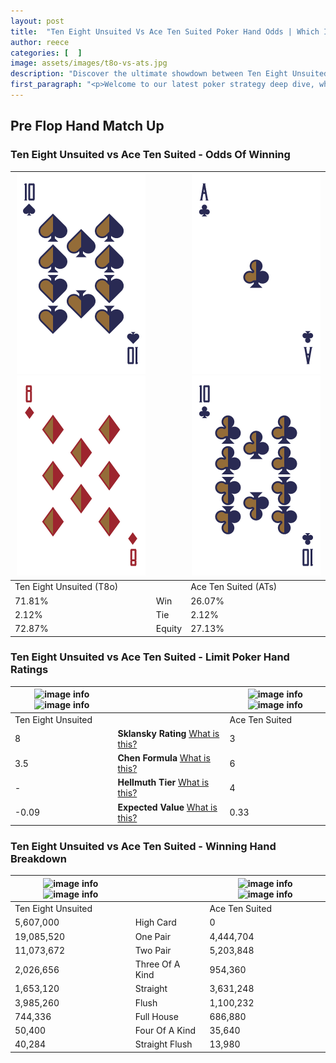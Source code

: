 ```yaml
---
layout: post
title:  "Ten Eight Unsuited Vs Ace Ten Suited Poker Hand Odds | Which Is The Better Hand In Poker? A Complete Guide"
author: reece
categories: [  ]
image: assets/images/t8o-vs-ats.jpg
description: "Discover the ultimate showdown between Ten Eight Unsuited and Ace Ten Suited in poker! Uncover the odds, strategies, and scenarios where one hand triumphs over the other. Get ready to up your poker game with this thrilling analysis."
first_paragraph: "<p>Welcome to our latest poker strategy deep dive, where we're pitting two distinct hands against each other in a high-stakes showdown: Ten Eight Unsuited vs Ace Ten Suited.</p><p>In the dynamic world of poker, every decision counts, and knowing which hand holds the upper hand is key to your success at the table.</p><p>In this article, we'll dissect these two hands, explore the scenarios where one dominates the other, and equip you with the knowledge to make strategic choices that can tip the odds in your favor.</p><p>Get ready to unravel the intriguing dynamics of these poker hands and elevate your game to new heights.</p>"
---
```




[comment]: # (sp0)

## Pre Flop Hand Match Up

<div class="table hand-ratings" markdown="1"> 



### Ten Eight Unsuited vs Ace Ten Suited - Odds Of Winning


    
| ![image info](assets/images/hand1/t.png) ![image info](assets/images/hand1/8o.png) |  | ![image info](assets/images/hand2/a.png) ![image info](assets/images/hand2/t.png) |
| -------- | -------- | -------- |
| Ten Eight Unsuited (T8o) |  | Ace Ten Suited (ATs) |
| 71.81% | Win | 26.07% |
| 2.12% | Tie | 2.12% |
| 72.87% | Equity | 27.13% |




[comment]: # (sp1)



### Ten Eight Unsuited vs Ace Ten Suited - Limit Poker Hand Ratings


    
| ![image info](https://www.riverpairs.com/assets/images/hand1/t.png) ![image info](https://www.riverpairs.com/assets/images/hand1/8o.png) |  | ![image info](https://www.riverpairs.com/assets/images/hand2/a.png) ![image info](https://www.riverpairs.com/assets/images/hand2/t.png) |
| -------- | -------- | -------- |
| Ten Eight Unsuited |  | Ace Ten Suited |
| 8 | **Sklansky Rating** [What is this?](/sklansky-rating-explained) | 3 |
| 3.5 | **Chen Formula** [What is this?](/chen-formula-explained) | 6 |
| - | **Hellmuth Tier** [What is this?](/Hellmuth-tier-explained) | 4 |
| -0.09 | **Expected Value** [What is this?](/expected-value-explained) | 0.33 |




[comment]: # (sp2)



### Ten Eight Unsuited vs Ace Ten Suited - Winning Hand Breakdown


    
| ![image info](https://www.riverpairs.com/assets/images/hand1/t.png) ![image info](https://www.riverpairs.com/assets/images/hand1/8o.png) |  | ![image info](https://www.riverpairs.com/assets/images/hand2/a.png) ![image info](https://www.riverpairs.com/assets/images/hand2/t.png) |
| -------- | -------- | -------- |
| Ten Eight Unsuited |  | Ace Ten Suited |
| 5,607,000 | High Card | 0 |
| 19,085,520 | One Pair | 4,444,704 |
| 11,073,672 | Two Pair | 5,203,848 |
| 2,026,656 | Three Of A Kind | 954,360 |
| 1,653,120 | Straight | 3,631,248 |
| 3,985,260 | Flush | 1,100,232 |
| 744,336 | Full House | 686,880 |
| 50,400 | Four Of A Kind | 35,640 |
| 40,284 | Straight Flush | 13,980 |




[comment]: # (sp3)



</div>

[comment]: # (sp4)



[comment]: # (sp5)

